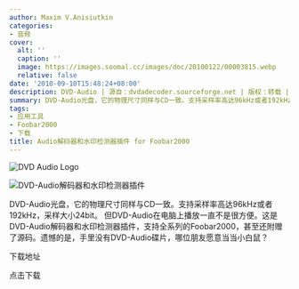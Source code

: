 ```yaml
---
author: Maxim V.Anisiutkin
categories:
- 音频
cover:
  alt: ''
  caption: ''
  image: https://images.soomal.cc/images/doc/20100122/00003815.webp
  relative: false
date: '2010-09-10T15:48:24+08:00'
description: DVD-Audio | 源自：dvdadecoder.sourceforge.net | 版权：转载 |  平均/总评分：08.75/70
summary: DVD-Audio光盘，它的物理尺寸同样与CD一致。支持采样率高达96kHz或者192kHz，采样大小24bit。 但DVD-Audio在电脑上播放一直不是很方便。这是DVD-Audio解码器和水印检测器插件，支持全系列的Foobar2000，甚至还附赠了源码。遗憾的是，手里没有DVD-Audio碟片，哪位朋友愿意当当小白鼠？
tags:
- 应用工具
- Foobar2000
- 下载
title: Audio解码器和水印检测器插件 for Foobar2000
---
```


![DVD Audio Logo](https://images.soomal.cc/images/doc/20100122/00003815.webp)



![DVD-Audio解码器和水印检测器插件](https://images.soomal.cc/images/doc/20100910/00007157.webp)



DVD-Audio光盘，它的物理尺寸同样与CD一致。支持采样率高达96kHz或者192kHz，采样大小24bit。 但DVD-Audio在电脑上播放一直不是很方便。这是DVD-Audio解码器和水印检测器插件，支持全系列的Foobar2000，甚至还附赠了源码。遗憾的是，手里没有DVD-Audio碟片，哪位朋友愿意当当小白鼠？



下载地址



点击下载